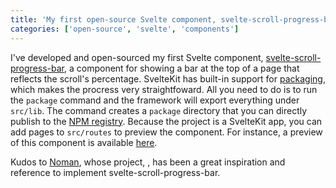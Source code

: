 ```yaml
---
title: 'My first open-source Svelte component, svelte-scroll-progress-bar'
categories: ['open-source', 'svelte', 'components']
---
```


I've developed and open-sourced my first Svelte component, [svelte-scroll-progress-bar](https://github.com/craftweg/svelte-scroll-progress-bar), a component for showing a bar at the top of a page that reflects the scroll's percentage.
SvelteKit has built-in support for [packaging](https://kit.svelte.dev/docs#packaging), which makes the procress very straightfoward. All you need to do is to run the `package` command and the framework will export everything under `src/lib`. 
The command creates a `package` directory that you can directly publish to the [NPM registry](https://www.npmjs.com/).
Because the project is a SvelteKit app, you can add pages to `src/routes` to preview the component.
For instance, a preview of this component is available [here](https://svelte-scroll-progress-bar.craftweg.com/).

Kudos to [Noman](https://github.com/NomanGul), whose project, [](https://github.com/NomanGul/svelte-page-progress), has been a great inspiration and reference to implement svelte-scroll-progress-bar.